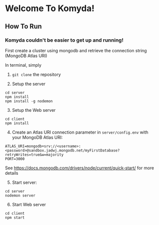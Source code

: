 # Welcome To Komyda!

## How To Run

### Komyda couldn't be easier to get up and running!
First create a cluster using mongodb and retrieve the connection string (MongoDB Atlas URI)

In terminal, simply

1. `git clone` the repository

2. Setup the server
```
cd server
npm install
npm install -g nodemon
```

3. Setup the Web server
```
cd client
npm install
```

4. Create an Atlas URI connection parameter in `server/config.env` with your MongoDB Atlas URI:
```
ATLAS_URI=mongodb+srv://<username>:<password>@sandbox.jadwj.mongodb.net/myFirstDatabase?retryWrites=true&w=majority
PORT=3000
```
See https://docs.mongodb.com/drivers/node/current/quick-start/ for more details 


5. Start server:
```
cd server
nodemon server
```

6. Start Web server
```
cd client
npm start
```
